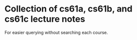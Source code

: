 # Collection of cs61a, cs61b, and cs61c lecture notes

For easier querying without searching each course.
